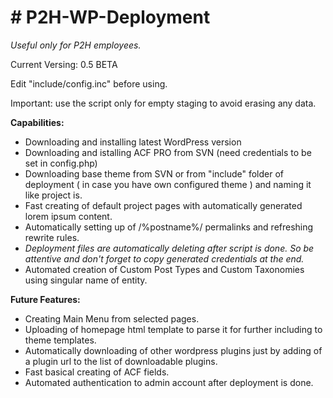 <h1># P2H-WP-Deployment</h1>
<p><em>Useful only for P2H employees.</em></p>

<p>Current Versing: 0.5 BETA</p>

<p>Edit "include/config.inc" before using.</p>

<p>Important: use the script only for empty staging to avoid erasing any data.</p>

<strong>Capabilities:</strong>
- Downloading and installing latest WordPress version
- Downloading and istalling ACF PRO from SVN (need credentials to be set in config.php)
- Downloading base theme from SVN or from "include" folder of deployment ( in case you have own configured theme ) and naming it like project is.
- Fast creating of default project pages with automatically generated lorem ipsum content.
- Automatically setting up of /%postname%/ permalinks and refreshing rewrite rules.
- <em>Deployment files are automatically deleting after script is done. So be attentive and don't forget to copy generated credentials at the end.</em>
- Automated creation of Custom Post Types and Custom Taxonomies using singular name of entity.


<strong>Future Features:</strong>
- Creating Main Menu from selected pages.
- Uploading of homepage html template to parse it for further including to theme templates.
- Automatically downloading of other wordpress plugins just by adding of a plugin url to the list of downloadable plugins.
- Fast basical creating of ACF fields.
- Automated authentication to admin account after deployment is done.
